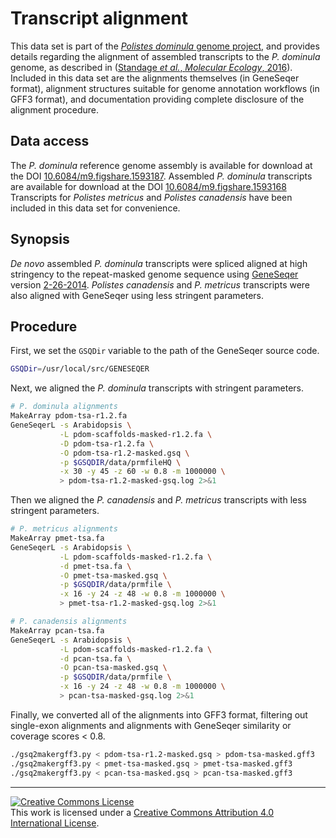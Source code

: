 # Transcript alignment

This data set is part of the [*Polistes dominula* genome project][pdomproj], and provides details regarding the alignment of assembled transcripts to the *P. dominula* genome, as described in ([Standage *et al.*, *Molecular Ecology*, 2016][ref]).
Included in this data set are the alignments themselves (in GeneSeqer format), alignment structures suitable for genome annotation workflows (in GFF3 format), and documentation providing complete disclosure of the alignment procedure.

## Data access

The *P. dominula* reference genome assembly is available for download at the DOI [10.6084/m9.figshare.1593187][maskgenomedoi].
Assembled *P. dominula* transcripts are available for download at the DOI [10.6084/m9.figshare.1593168][transdoi]
Transcripts for *Polistes metricus* and *Polistes canadensis* have been included in this data set for convenience.

## Synopsis

*De novo* assembled *P. dominula* transcripts were spliced aligned at high stringency to the repeat-masked genome sequence using [GeneSeqer][] version [2-26-2014][].
*Polistes canadensis* and *P. metricus* transcripts were also aligned with GeneSeqer using less stringent parameters.

## Procedure

First, we set the `GSQDir` variable to the path of the GeneSeqer source code.

```bash
GSQDir=/usr/local/src/GENESEQER
```

Next, we aligned the *P. dominula* transcripts with stringent parameters.

```bash
# P. dominula alignments
MakeArray pdom-tsa-r1.2.fa
GeneSeqerL -s Arabidopsis \
           -L pdom-scaffolds-masked-r1.2.fa \
           -D pdom-tsa-r1.2.fa \
           -O pdom-tsa-r1.2-masked.gsq \
           -p $GSQDIR/data/prmfileHQ \
           -x 30 -y 45 -z 60 -w 0.8 -m 1000000 \
           > pdom-tsa-r1.2-masked-gsq.log 2>&1
```

Then we aligned the *P. canadensis* and *P. metricus* transcripts with less stringent parameters.

```bash
# P. metricus alignments
MakeArray pmet-tsa.fa
GeneSeqerL -s Arabidopsis \
           -L pdom-scaffolds-masked-r1.2.fa \
           -d pmet-tsa.fa \
           -O pmet-tsa-masked.gsq \
           -p $GSQDIR/data/prmfile \
           -x 16 -y 24 -z 48 -w 0.8 -m 1000000 \
           > pmet-tsa-r1.2-masked-gsq.log 2>&1

# P. canadensis alignments
MakeArray pcan-tsa.fa
GeneSeqerL -s Arabidopsis \
           -L pdom-scaffolds-masked-r1.2.fa \
           -d pcan-tsa.fa \
           -O pcan-tsa-masked.gsq \
           -p $GSQDIR/data/prmfile \
           -x 16 -y 24 -z 48 -w 0.8 -m 1000000 \
           > pcan-tsa-masked-gsq.log 2>&1
```

Finally, we converted all of the alignments into GFF3 format, filtering out single-exon alignments and alignments with GeneSeqer similarity or coverage scores < 0.8.

```bash
./gsq2makergff3.py < pdom-tsa-r1.2-masked.gsq > pdom-tsa-masked.gff3
./gsq2makergff3.py < pmet-tsa-masked.gsq > pmet-tsa-masked.gff3
./gsq2makergff3.py < pcan-tsa-masked.gsq > pcan-tsa-masked.gff3
```

------

[![Creative Commons License](https://i.creativecommons.org/l/by/4.0/88x31.png)][ccby4]  
This work is licensed under a [Creative Commons Attribution 4.0 International License][ccby4].


[pdomproj]: https://github.com/PdomGenomeProject
[ref]: http://dx.doi.org/10.1111/mec.13578
[GeneSeqer]: http://brendelgroup.org/bioinformatics2go/GeneSeqer.php
[2-26-2014]: http://www.brendelgroup.org/bioinformatics2go/Download/GeneSeqer-2-26-2014.tar.gz
[maskgenomedoi]: http://dx.doi.org/10.6084/m9.figshare.1593187
[transdoi]: http://dx.doi.org/10.6084/m9.figshare.1593168
[ccby4]: http://creativecommons.org/licenses/by/4.0/
